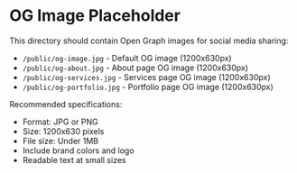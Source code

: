 # OG Image Placeholder

This directory should contain Open Graph images for social media sharing:

- `/public/og-image.jpg` - Default OG image (1200x630px)
- `/public/og-about.jpg` - About page OG image (1200x630px) 
- `/public/og-services.jpg` - Services page OG image (1200x630px)
- `/public/og-portfolio.jpg` - Portfolio page OG image (1200x630px)

Recommended specifications:
- Format: JPG or PNG
- Size: 1200x630 pixels
- File size: Under 1MB
- Include brand colors and logo
- Readable text at small sizes